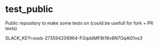 # test_public
Public repository to make some tests on (could be usefull for fork + PR tests)

SLACK_KEY=xoxb-273594206964-FGqddMF8t18v8N7Oq4i01vs3
